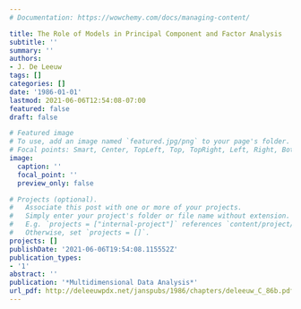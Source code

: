 ```yaml
---
# Documentation: https://wowchemy.com/docs/managing-content/

title: The Role of Models in Principal Component and Factor Analysis
subtitle: ''
summary: ''
authors:
- J. De Leeuw
tags: []
categories: []
date: '1986-01-01'
lastmod: 2021-06-06T12:54:08-07:00
featured: false
draft: false

# Featured image
# To use, add an image named `featured.jpg/png` to your page's folder.
# Focal points: Smart, Center, TopLeft, Top, TopRight, Left, Right, BottomLeft, Bottom, BottomRight.
image:
  caption: ''
  focal_point: ''
  preview_only: false

# Projects (optional).
#   Associate this post with one or more of your projects.
#   Simply enter your project's folder or file name without extension.
#   E.g. `projects = ["internal-project"]` references `content/project/deep-learning/index.md`.
#   Otherwise, set `projects = []`.
projects: []
publishDate: '2021-06-06T19:54:08.115552Z'
publication_types:
- '1'
abstract: ''
publication: '*Multidimensional Data Analysis*'
url_pdf: http://deleeuwpdx.net/janspubs/1986/chapters/deleeuw_C_86b.pdf
---
```

